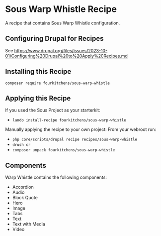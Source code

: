 # Sous Warp Whistle Recipe

A recipe that contains Sous Warp Whistle configuration.

## Configuring Drupal for Recipes

See <https://www.drupal.org/files/issues/2023-10-01/Configuring%20Drupal%20to%20Apply%20Recipes.md>

## Installing this Recipe

`composer require fourkitchens/sous-warp-whistle`

## Applying this Recipe

If you used the Sous Project as your starterkit:

- `lando install-recipe fourkitchens/sous-warp-whistle`

Manually applying the recipe to your own project: From your webroot run:

- `php core/scripts/drupal recipe recipes/sous-warp-whistle`
- `drush cr`
- `composer unpack fourkitchens/sous-warp-whistle`

## Components

Warp Whistle contains the following components:
- Accordion
- Audio
- Block Quote
- Hero
- Image
- Tabs
- Text
- Text with Media
- Video
